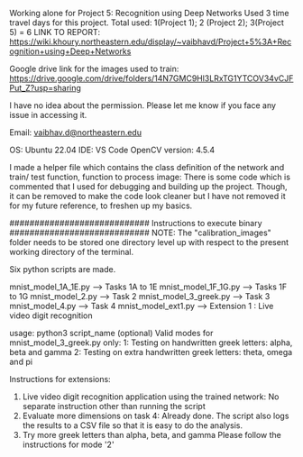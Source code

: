 Working alone for Project 5: Recognition using Deep Networks
Used 3 time travel days for this project. Total used: 1(Project 1); 2 (Project 2); 3(Project 5) = 6
LINK TO REPORT: https://wiki.khoury.northeastern.edu/display/~vaibhavd/Project+5%3A+Recognition+using+Deep+Networks

Google drive link for the images used to train: https://drive.google.com/drive/folders/14N7GMC9Hl3LRxTG1YTCOV34vCJFPut_Z?usp=sharing

I have no idea about the permission. Please let me know if you face any issue in accessing it.

Email: vaibhav.d@northeastern.edu

OS: Ubuntu 22.04
IDE: VS Code
OpenCV version: 4.5.4

I made a helper file which contains the class definition of the network and train/ test function, function to process image: 
There is some code which is commented that I used for debugging and building up the project. Though, it can be removed to make the code look cleaner but I have not removed it for my future reference, to freshen up my basics.

############################ Instructions to execute binary ############################
NOTE: The "calibration_images" folder needs to be stored one directory level up with respect to the present working directory of the terminal.

Six python scripts are made.

mnist_model_1A_1E.py     --> 	Tasks 1A to 1E
mnist_model_1F_1G.py     --> 	Tasks 1F to 1G
mnist_model_2.py	     --> 	Task 2
mnist_model_3_greek.py	 --> 	Task 3
mnist_model_4.py	     --> 	Task 4
mnist_model_ext1.py	     --> 	Extension 1 : Live video digit recognition

usage:
python3 script_name <mode>(optional)
Valid modes for mnist_model_3_greek.py only:
	1: Testing on handwritten greek letters: alpha, beta and gamma
	2: Testing on extra handwritten greek letters: theta, omega and pi

Instructions for extensions:

1) Live video digit recognition application using the trained network: No separate instruction other than running the script
2) Evaluate more dimensions on task 4: Already done. The script also logs the results to a CSV file so that it is easy to do the analysis.
3) Try more greek letters than alpha, beta, and gamma
	Please follow the instructions for mode '2'
